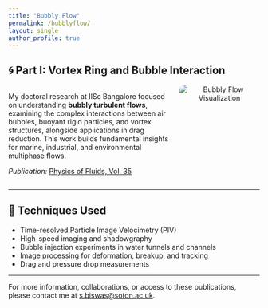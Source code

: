 ```yaml
---
title: "Bubbly Flow"
permalink: /bubblyflow/
layout: single
author_profile: true
---
```



## 🌀 **Part I: Vortex Ring and Bubble Interaction**

<div style="display: flex; align-items: flex-start; gap: 20px;">

<div style="flex: 2;">

My doctoral research at IISc Bangalore focused on understanding **bubbly turbulent flows**, examining the complex interactions between air bubbles, buoyant rigid particles, and vortex structures, alongside applications in drag reduction. This work builds fundamental insights for marine, industrial, and environmental multiphase flows.

*Publication:* [Physics of Fluids, Vol. 35](https://doi.org/10.1063/5.0160815)

</div>

<div style="flex: 1; text-align: center;">

<img src="/assets/images/bubblyflow.png" alt="Bubbly Flow Visualization" style="max-width: 100%; border-radius: 10px;">

</div>

</div>

---

## 🔬 **Techniques Used**

- Time-resolved Particle Image Velocimetry (PIV)
- High-speed imaging and shadowgraphy
- Bubble injection experiments in water tunnels and channels
- Image processing for deformation, breakup, and tracking
- Drag and pressure drop measurements

---


For more information, collaborations, or access to these publications, please contact me at [s.biswas@soton.ac.uk](mailto:s.biswas@soton.ac.uk).



